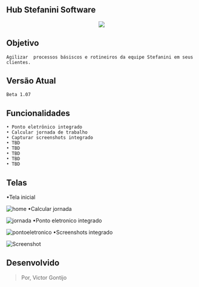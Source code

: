 ## Hub Stefanini Software

<p align="center">
  <img src="https://user-images.githubusercontent.com/36079471/66045043-4e1ca300-e4f9-11e9-9eae-1d7deee94b69.png">
</p>

## Objetivo
```
Agilizar  processos básiscos e rotineiros da equipe Stefanini em seus clientes.
```
## Versão Atual
```
Beta 1.07
```
## Funcionalidades
```
• Ponto eletrônico integrado
• Calcular jornada de trabalho
• Capturar screenshots integrado
• TBD
• TBD
• TBD
• TBD
• TBD
```

## Telas

•Tela inicial

![home](https://user-images.githubusercontent.com/36079471/66045009-380ee280-e4f9-11e9-87ab-efaff1783458.PNG)
•Calcular jornada

![jornada](https://user-images.githubusercontent.com/36079471/66045011-380ee280-e4f9-11e9-96eb-83babb976ad3.PNG)
•Ponto eletronico integrado

![pontoeletronico](https://user-images.githubusercontent.com/36079471/66045012-380ee280-e4f9-11e9-830b-175a95e1d866.PNG)
•Screenshots integrado

![Screenshot](https://user-images.githubusercontent.com/36079471/66045007-380ee280-e4f9-11e9-8299-7418573f7487.PNG)

## Desenvolvido

>Por, Victor Gontijo


